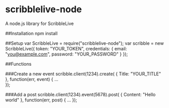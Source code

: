 # scribblelive-node
A node.js library for ScribbleLive

##Installation
    npm install
    
##Setup
    var ScribbleLive = require("scribblelive-node");
    var scribble = new ScribbleLive({
		token: "YOUR_TOKEN",
		credentials: {
			email: "you@example.com",
			password: "YOUR_PASSWORD"
		}
	});
	
##Functions

###Create a new event
	scribble.client(1234).create(
	{
		Title: "YOUR_TITLE"
	}, function(err, event)
	{
		...			
	});

###Add a post
	scribble.client(1234).event(5678).post(
	{
		Content: "Hello world"
	}, function(err, post)
	{
		...
	});
